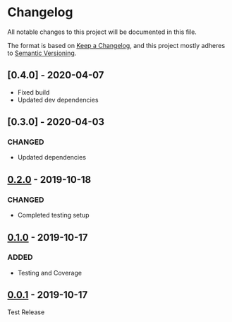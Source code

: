 # Changelog

All notable changes to this project will be documented in this file.

The format is based on [Keep a Changelog](https://keepachangelog.com/en/1.0.0/),
and this project mostly adheres to [Semantic Versioning](https://semver.org/spec/v2.0.0.html).

## [0.4.0] - 2020-04-07

-   Fixed build
-   Updated dev dependencies

## [0.3.0] - 2020-04-03

### CHANGED

-   Updated dependencies

## [0.2.0] - 2019-10-18

### CHANGED

-   Completed testing setup

## [0.1.0] - 2019-10-17

### ADDED

-   Testing and Coverage

## [0.0.1] - 2019-10-17

Test Release

[unreleased]: https://github.com/jamessessford/tailwindcss-ripple/compare/0.2.0...HEAD
[0.2.0]: https://github.com/jamessessford/tailwindcss-ripple/compare/0.2.0...0.1.0
[0.1.0]: https://github.com/jamessessford/tailwindcss-ripple/compare/0.1.0...0.0.1
[0.0.1]: https://github.com/jamessessford/tailwindcss-ripple/releases/tag/0.0.1
